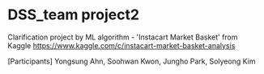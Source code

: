 # DSS_team project2
Clarification project by ML algorithm - 'Instacart Market Basket' from Kaggle
https://www.kaggle.com/c/instacart-market-basket-analysis

[Participants] 
Yongsung Ahn, Soohwan Kwon, Jungho Park, Solyeong Kim
